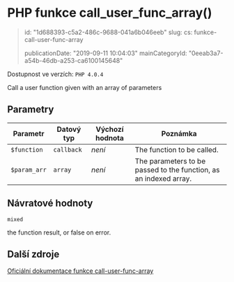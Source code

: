 PHP funkce call_user_func_array()
=================================

> id: "1d688393-c5a2-486c-9688-041a6b046eeb"
> slug:
> 	cs: funkce-call-user-func-array
>
> publicationDate: "2019-09-11 10:04:03"
> mainCategoryId: "0eeab3a7-a54b-46db-a253-ca6100145648"

Dostupnost ve verzích: `PHP 4.0.4`

Call a user function given with an array of parameters


Parametry
--------------

| Parametr | Datový typ | Výchozí hodnota | Poznámka |
|-----|-----|-----|-----|
| `$function` | `callback` | *není* | The function to be called. |
| `$param_arr` | `array` | *není* | The parameters to be passed to the function, as an indexed array. |


Návratové hodnoty
----------------

`mixed`

the function result, or false on error.

Další zdroje
------------

[Oficiální dokumentace funkce call-user-func-array](https://www.php.net/manual/en/function.call-user-func-array.php)
